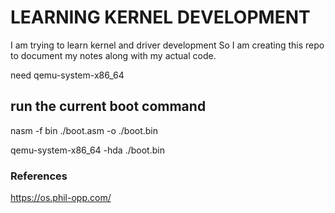 <h1>LEARNING KERNEL DEVELOPMENT</h1>

I am trying to learn kernel and driver development
So I am creating this repo to document my notes along with my actual code. 

need qemu-system-x86_64

## run the current boot command
nasm -f bin ./boot.asm -o ./boot.bin

qemu-system-x86_64 -hda ./boot.bin


### References
https://os.phil-opp.com/
